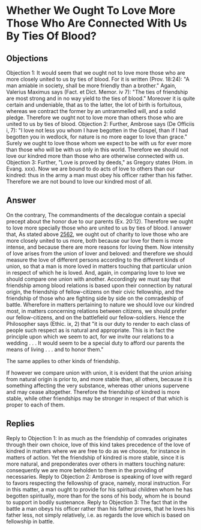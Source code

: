 # Whether We Ought To Love More Those Who Are Connected With Us By Ties Of Blood?
## Objections
Objection 1: It would seem that we ought not to love more those who are more closely united to us by ties of blood. For it is written (Prov. 18:24): "A man amiable in society, shall be more friendly than a brother." Again, Valerius Maximus says (Fact. et Dict. Memor. iv 7): "The ties of friendship are most strong and in no way yield to the ties of blood." Moreover it is quite certain and undeniable, that as to the latter, the lot of birth is fortuitous, whereas we contract the former by an untrammelled will, and a solid pledge. Therefore we ought not to love more than others those who are united to us by ties of blood.
Objection 2: Further, Ambrose says (De Officiis i, 7): "I love not less you whom I have begotten in the Gospel, than if I had begotten you in wedlock, for nature is no more eager to love than grace." Surely we ought to love those whom we expect to be with us for ever more than those who will be with us only in this world. Therefore we should not love our kindred more than those who are otherwise connected with us.
Objection 3: Further, "Love is proved by deeds," as Gregory states (Hom. in Evang. xxx). Now we are bound to do acts of love to others than our kindred: thus in the army a man must obey his officer rather than his father. Therefore we are not bound to love our kindred most of all.
## Answer
On the contrary, The commandments of the decalogue contain a special precept about the honor due to our parents (Ex. 20:12). Therefore we ought to love more specially those who are united to us by ties of blood.
I answer that, As stated above [2562](A[7]), we ought out of charity to love those who are more closely united to us more, both because our love for them is more intense, and because there are more reasons for loving them. Now intensity of love arises from the union of lover and beloved: and therefore we should measure the love of different persons according to the different kinds of union, so that a man is more loved in matters touching that particular union in respect of which he is loved. And, again, in comparing love to love we should compare one union with another. Accordingly we must say that friendship among blood relations is based upon their connection by natural origin, the friendship of fellow-citizens on their civic fellowship, and the friendship of those who are fighting side by side on the comradeship of battle. Wherefore in matters pertaining to nature we should love our kindred most, in matters concerning relations between citizens, we should prefer our fellow-citizens, and on the battlefield our fellow-soldiers. Hence the Philosopher says (Ethic. ix, 2) that "it is our duty to render to each class of people such respect as is natural and appropriate. This is in fact the principle upon which we seem to act, for we invite our relations to a wedding . . . It would seem to be a special duty to afford our parents the means of living . . . and to honor them."

The same applies to other kinds of friendship.

If however we compare union with union, it is evident that the union arising from natural origin is prior to, and more stable than, all others, because it is something affecting the very substance, whereas other unions supervene and may cease altogether. Therefore the friendship of kindred is more stable, while other friendships may be stronger in respect of that which is proper to each of them.
## Replies
Reply to Objection 1: In as much as the friendship of comrades originates through their own choice, love of this kind takes precedence of the love of kindred in matters where we are free to do as we choose, for instance in matters of action. Yet the friendship of kindred is more stable, since it is more natural, and preponderates over others in matters touching nature: consequently we are more beholden to them in the providing of necessaries.
Reply to Objection 2: Ambrose is speaking of love with regard to favors respecting the fellowship of grace, namely, moral instruction. For in this matter, a man ought to provide for his spiritual children whom he has begotten spiritually, more than for the sons of his body, whom he is bound to support in bodily sustenance.
Reply to Objection 3: The fact that in the battle a man obeys his officer rather than his father proves, that he loves his father less, not simply relatively, i.e. as regards the love which is based on fellowship in battle.
